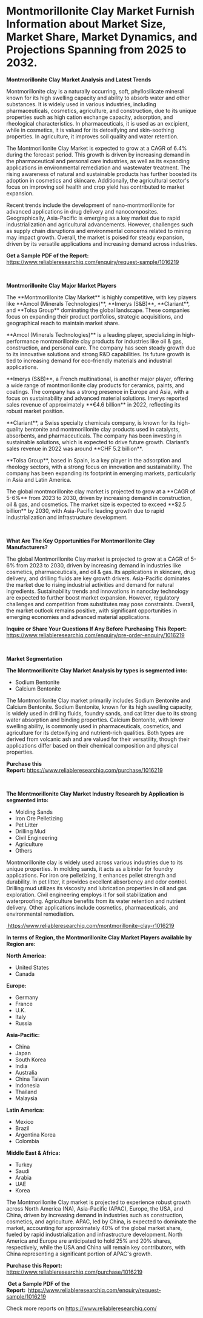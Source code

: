 <p><h1>Montmorillonite Clay Market Furnish Information about Market Size, Market Share, Market Dynamics, and Projections Spanning from 2025 to 2032.</h1></p><p><strong>Montmorillonite Clay Market Analysis and Latest Trends</strong></p>
<p><p>Montmorillonite clay is a naturally occurring, soft, phyllosilicate mineral known for its high swelling capacity and ability to absorb water and other substances. It is widely used in various industries, including pharmaceuticals, cosmetics, agriculture, and construction, due to its unique properties such as high cation exchange capacity, adsorption, and rheological characteristics. In pharmaceuticals, it is used as an excipient, while in cosmetics, it is valued for its detoxifying and skin-soothing properties. In agriculture, it improves soil quality and water retention.</p><p>The Montmorillonite Clay Market is expected to grow at a CAGR of 6.4% during the forecast period. This growth is driven by increasing demand in the pharmaceutical and personal care industries, as well as its expanding applications in environmental remediation and wastewater treatment. The rising awareness of natural and sustainable products has further boosted its adoption in cosmetics and skincare. Additionally, the agricultural sector's focus on improving soil health and crop yield has contributed to market expansion.</p><p>Recent trends include the development of nano-montmorillonite for advanced applications in drug delivery and nanocomposites. Geographically, Asia-Pacific is emerging as a key market due to rapid industrialization and agricultural advancements. However, challenges such as supply chain disruptions and environmental concerns related to mining may impact growth. Overall, the market is poised for steady expansion, driven by its versatile applications and increasing demand across industries.</p></p>
<p><strong>Get a Sample PDF of the Report:&nbsp;</strong> <a href="https://www.reliableresearchiq.com/enquiry/request-sample/1016219?utm_campaign=2142&utm_medium=2&utm_source=Github&utm_content=ia&utm_term=26012025&utm_id=montmorillonite-clay">https://www.reliableresearchiq.com/enquiry/request-sample/1016219</a></p>
<p>&nbsp;</p>
<p><strong>Montmorillonite Clay Major Market Players</strong></p>
<p><p>The **Montmorillonite Clay Market** is highly competitive, with key players like **Amcol (Minerals Technologies)**, **Imerys (S&B)**, **Clariant**, and **Tolsa Group** dominating the global landscape. These companies focus on expanding their product portfolios, strategic acquisitions, and geographical reach to maintain market share.</p><p>**Amcol (Minerals Technologies)** is a leading player, specializing in high-performance montmorillonite clay products for industries like oil & gas, construction, and personal care. The company has seen steady growth due to its innovative solutions and strong R&D capabilities. Its future growth is tied to increasing demand for eco-friendly materials and industrial applications.</p><p>**Imerys (S&B)**, a French multinational, is another major player, offering a wide range of montmorillonite clay products for ceramics, paints, and coatings. The company has a strong presence in Europe and Asia, with a focus on sustainability and advanced material solutions. Imerys reported sales revenue of approximately **€4.6 billion** in 2022, reflecting its robust market position.</p><p>**Clariant**, a Swiss specialty chemicals company, is known for its high-quality bentonite and montmorillonite clay products used in catalysts, absorbents, and pharmaceuticals. The company has been investing in sustainable solutions, which is expected to drive future growth. Clariant’s sales revenue in 2022 was around **CHF 5.2 billion**.</p><p>**Tolsa Group**, based in Spain, is a key player in the adsorption and rheology sectors, with a strong focus on innovation and sustainability. The company has been expanding its footprint in emerging markets, particularly in Asia and Latin America.</p><p>The global montmorillonite clay market is projected to grow at a **CAGR of 5-6%** from 2023 to 2030, driven by increasing demand in construction, oil & gas, and cosmetics. The market size is expected to exceed **$2.5 billion** by 2030, with Asia-Pacific leading growth due to rapid industrialization and infrastructure development.</p></p>
<p>&nbsp;</p>
<p><strong>What Are The Key Opportunities For Montmorillonite Clay Manufacturers?</strong></p>
<p><p>The global Montmorillonite Clay market is projected to grow at a CAGR of 5-6% from 2023 to 2030, driven by increasing demand in industries like cosmetics, pharmaceuticals, and oil & gas. Its applications in skincare, drug delivery, and drilling fluids are key growth drivers. Asia-Pacific dominates the market due to rising industrial activities and demand for natural ingredients. Sustainability trends and innovations in nanoclay technology are expected to further boost market expansion. However, regulatory challenges and competition from substitutes may pose constraints. Overall, the market outlook remains positive, with significant opportunities in emerging economies and advanced material applications.</p></p>
<p><strong>Inquire or Share Your Questions If Any Before Purchasing This Report:</strong> <a href="https://www.reliableresearchiq.com/enquiry/pre-order-enquiry/1016219?utm_campaign=2142&utm_medium=2&utm_source=Github&utm_content=ia&utm_term=26012025&utm_id=montmorillonite-clay">https://www.reliableresearchiq.com/enquiry/pre-order-enquiry/1016219</a></p>
<p>&nbsp;</p>
<p><strong>Market Segmentation</strong></p>
<p><strong>The Montmorillonite Clay Market Analysis by types is segmented into:</strong></p>
<p><ul><li>Sodium Bentonite</li><li>Calcium Bentonite</li></ul></p>
<p><p>The Montmorillonite Clay market primarily includes Sodium Bentonite and Calcium Bentonite. Sodium Bentonite, known for its high swelling capacity, is widely used in drilling fluids, foundry sands, and cat litter due to its strong water absorption and binding properties. Calcium Bentonite, with lower swelling ability, is commonly used in pharmaceuticals, cosmetics, and agriculture for its detoxifying and nutrient-rich qualities. Both types are derived from volcanic ash and are valued for their versatility, though their applications differ based on their chemical composition and physical properties.</p></p>
<p><strong>Purchase this Report:&nbsp;</strong><a href="https://www.reliableresearchiq.com/purchase/1016219?utm_campaign=2142&utm_medium=2&utm_source=Github&utm_content=ia&utm_term=26012025&utm_id=montmorillonite-clay">https://www.reliableresearchiq.com/purchase/1016219</a></p>
<p>&nbsp;</p>
<p><strong>The Montmorillonite Clay Market Industry Research by Application is segmented into:</strong></p>
<p><ul><li>Molding Sands</li><li>Iron Ore Pelletizing</li><li>Pet Litter</li><li>Drilling Mud</li><li>Civil Engineering</li><li>Agriculture</li><li>Others</li></ul></p>
<p><p>Montmorillonite clay is widely used across various industries due to its unique properties. In molding sands, it acts as a binder for foundry applications. For iron ore pelletizing, it enhances pellet strength and durability. In pet litter, it provides excellent absorbency and odor control. Drilling mud utilizes its viscosity and lubrication properties in oil and gas exploration. Civil engineering employs it for soil stabilization and waterproofing. Agriculture benefits from its water retention and nutrient delivery. Other applications include cosmetics, pharmaceuticals, and environmental remediation.</p></p>
<p><a href="https://www.reliableresearchiq.com/montmorillonite-clay-r1016219?utm_campaign=2142&utm_medium=2&utm_source=Github&utm_content=ia&utm_term=26012025&utm_id=montmorillonite-clay">&nbsp;https://www.reliableresearchiq.com/montmorillonite-clay-r1016219</a></p>
<p><strong>In terms of Region, the Montmorillonite Clay Market Players available by Region are:</strong></p>
<p>
    <p> <strong> North America: </strong>
        <ul>
            <li>United States</li>
            <li>Canada</li>
        </ul>
        </p> 
    <p> <strong> Europe: </strong>
        <ul>
            <li>Germany</li>
            <li>France</li>
            <li>U.K.</li>
            <li>Italy</li>
            <li>Russia</li>
        </ul>
        </p> 
    <p> <strong> Asia-Pacific: </strong>
        <ul>
            <li>China</li>
            <li>Japan</li>
            <li>South Korea</li>
            <li>India</li>
            <li>Australia</li>
            <li>China Taiwan</li>
            <li>Indonesia</li>
            <li>Thailand</li>
            <li>Malaysia</li>
        </ul>
        </p> 
    <p> <strong> Latin America: </strong>
        <ul>
            <li>Mexico</li>
            <li>Brazil</li>
            <li>Argentina Korea</li>
            <li>Colombia</li>
        </ul>
        </p> 
    <p> <strong> Middle East & Africa: </strong>
        <ul>
            <li>Turkey</li>
            <li>Saudi</li>
            <li>Arabia</li>
            <li>UAE</li>
            <li>Korea</li>
        </ul>
    </p>
    </p>
<p><p>The Montmorillonite Clay market is projected to experience robust growth across North America (NA), Asia-Pacific (APAC), Europe, the USA, and China, driven by increasing demand in industries such as construction, cosmetics, and agriculture. APAC, led by China, is expected to dominate the market, accounting for approximately 40% of the global market share, fueled by rapid industrialization and infrastructure development. North America and Europe are anticipated to hold 25% and 20% shares, respectively, while the USA and China will remain key contributors, with China representing a significant portion of APAC's growth.</p></p>
<p><strong>Purchase this Report: </strong><a href="https://www.reliableresearchiq.com/purchase/1016219?utm_campaign=2142&utm_medium=2&utm_source=Github&utm_content=ia&utm_term=26012025&utm_id=montmorillonite-clay">https://www.reliableresearchiq.com/purchase/1016219</a></p>
<p>&nbsp;<strong>Get a Sample PDF of the Report:&nbsp;&nbsp;</strong><a href="https://www.reliableresearchiq.com/enquiry/request-sample/1016219?utm_campaign=2142&utm_medium=2&utm_source=Github&utm_content=ia&utm_term=26012025&utm_id=montmorillonite-clay">https://www.reliableresearchiq.com/enquiry/request-sample/1016219</a></p>
<p><strong></strong></p>
<p>Check more reports on <a href="https://www.reliableresearchiq.com/?utm_campaign=2142&utm_medium=2&utm_source=Github&utm_content=ia&utm_term=26012025&utm_id=montmorillonite-clay">https://www.reliableresearchiq.com/</a></p>